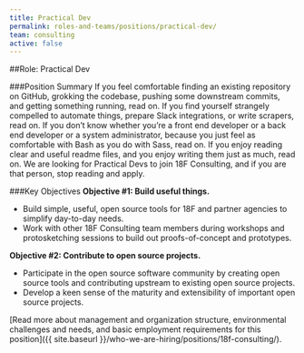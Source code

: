 ```yaml
---
title: Practical Dev
permalink: roles-and-teams/positions/practical-dev/
team: consulting
active: false
---
```


##Role: Practical Dev

###Position Summary
If you feel comfortable finding an existing repository on GitHub, grokking the codebase, pushing some downstream commits, and getting something running, read on. If you find yourself strangely compelled to automate things, prepare Slack integrations, or write scrapers, read on. If you don’t know whether you’re a front end developer or a back end developer or a system administrator, because you just feel as comfortable with Bash as you do with Sass, read on. If you enjoy reading clear and useful readme files, and you enjoy writing them just as much, read on. We are looking for Practical Devs to join 18F Consulting, and if you are that person, stop reading and apply.

###Key Objectives
**Objective #1: Build useful things.**
- Build simple, useful, open source tools for 18F and partner agencies to simplify day-to-day needs.
- Work with other 18F Consulting team members during workshops and protosketching sessions to build out proofs-of-concept and prototypes.

**Objective #2: Contribute to open source projects.**
- Participate in the open source software community by creating open source tools and contributing upstream to existing open source projects.
- Develop a keen sense of the maturity and extensibility of important open source projects.

[Read more about management and organization structure, environmental challenges and needs, and basic employment requirements for this position]({{ site.baseurl }}/who-we-are-hiring/positions/18f-consulting/).
